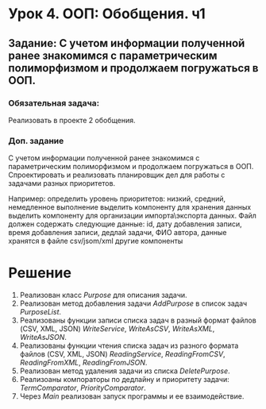 # Урок 4. ООП: Обобщения. ч1
## Задание: С учетом информации полученной ранее знакомимся с параметрическим полиморфизмом и продолжаем погружаться в ООП.

### Обязательная задача:
Реализовать в проекте 2 обобщения.

### Доп. задание
С учетом информации полученной ранее знакомимся с параметрическим полиморфизмом и продолжаем погружаться в ООП.
Спроектировать и реализовать планировщик дел для работы с задачами разных приоритетов.

Например:
определить уровень приоритетов: низкий, средний, немедленное выполнение выделить компоненту для хранения данных
выделить компоненту для организации импорта\экспорта данных.
Файл должен содержать следующие данные: id, дату добавления записи, время добавления записи, дедлай задачи, ФИО автора,
данные хранятся в файле csv/jsom/xml другие компоненты

# Решение
1. Реализован класс *Purpose* для описания задачи.
2. Реализован метод добавления задачи *AddPurpose* в список задач *PurposeList*.
3. Реализованы функции записи списка задач в разный формат файлов (CSV, XML, JSON) *WriteService*, *WriteAsCSV*, *WriteAsXML*, *WriteAsJSON*.
4. Реализованы функции чтения списка задач из разного формата файлов (CSV, XML, JSON) *ReadingService*, *ReadingFromCSV*, *ReadingFromXML*, *ReadingFromJSON*.
5. Реализован метод удаления задачи из списка *DeletePurpose*.
6. Реализоаны компораторы по дедлайну и приоритету задачи: *TermComparator*, *PriorityComparator*.
7. Через *Main* реализован запуск программы и ее взаимодействие.